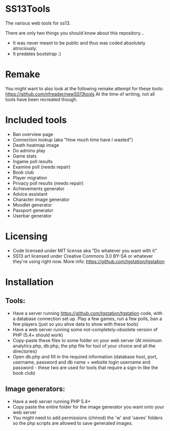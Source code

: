 # SS13Tools
The various web tools for ss13.

There are only two things you should know about this repository...
* It was never meant to be public and thus was coded absolutely atrociously.
* It predates bootstrap :)

# Remake

You might want to also look at the following remake attempt for these tools: https://github.com/nfreader/newSS13tools
At the time of writing, not all tools have been recreated though.

# Included tools
- Ban overview page
- Connection lookup (aka "How much time have I wasted")
- Death heatmap image
- Do admins play
- Game stats
- Ingame poll results
- Examine poll (needs repair)
- Book club
- Player migration
- Privacy poll results (needs repair)
- Achievements generator
- Advice assistant
- Character image generator
- Moodlet generator
- Passport generator
- Userbar generator

# Licensing
- Code licensed under MIT license aka "Do whatever you want with it"
- SS13 art licensed under Creative Commons 3.0 BY-SA or whatever they're using right now. More info: https://github.com/tgstation/tgstation

# Installation

## Tools:
- Have a server running https://github.com/tgstation/tgstation code, with a database connection set up. Play a few games, run a few polls, ban a few players (just so you ahve data to show with these tools)
- Have a web server running some not-completely-obsolete version of PHP (5.4+ should work)
- Copy-paste these files to some folder on your web server (At minimum analytics.php, db.php, the php file for tool of your choice and all the directories)
- Open db.php and fill in the required information (database host, port, username, password and db name + website login username and password - these two are used for tools that require a sign-in like the book club)

## Image generators:
- Have a web server running PHP 5.4+
- Copy paste the entire folder for the image generator you want onto your web server
- You might need to add permissions (chmod) the 'w' and 'saves' folders so the php scripts are allowed to save generated images.

